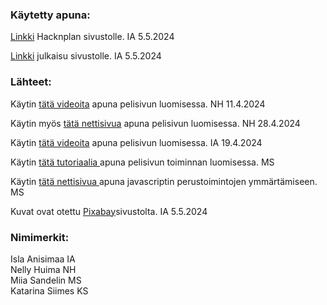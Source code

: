 ### Käytetty apuna:
<p><a href="https://app.hacknplan.com/p/201770/kanban?categoryId=0&boardId=0">Linkki</a> Hacknplan sivustolle. IA 5.5.2024</p>
<p><a href="#">Linkki</a> julkaisu sivustolle. IA 5.5.2024</p>

### Lähteet:
<p>Käytin <a href="https://www.youtube.com/watch?v=4AHot187Lj0">tätä videoita</a> apuna pelisivun luomisessa. NH 11.4.2024</p>
<p>Käytin myös <a href="https://codeactually.com/interactivequiz_dropdown.html">tätä nettisivua</a> 
apuna pelisivun luomisessa. NH 28.4.2024</p>
<p>Käytin <a href="https://www.youtube.com/watch?v=PBcqGxrr9g8&ab_channel=GreatStack">tätä videoita</a> apuna pelisivun luomisessa. IA 19.4.2024</p>
<p>Käytin <a href="https://tahazsh.com/blog/seamless-ui-with-js-drag-to-reorder-example"> tätä tutoriaalia </a> apuna pelisivun toiminnan luomisessa. MS</p>
<p>Käytin <a href="https://www.w3schools.com/js/default.asp"> tätä nettisivua </a> apuna javascriptin perustoimintojen ymmärtämiseen. MS</p>
<p>Kuvat ovat otettu <a href="https://pixabay.com/fi/">Pixabay</a>sivustolta. IA 5.5.2024</p>

### Nimimerkit:
<p>Isla Anisimaa IA<br>
Nelly Huima NH<br>
Miia Sandelin MS<br>
Katarina Siimes KS</p>